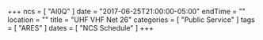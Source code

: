 +++
ncs = [ "AI0Q" ]
date = "2017-06-25T21:00:00-05:00"
endTime = ""
location = ""
title = "UHF VHF Net 26"
categories = [ "Public Service" ]
tags = [ "ARES" ]
dates = [ "NCS Schedule" ]
+++
